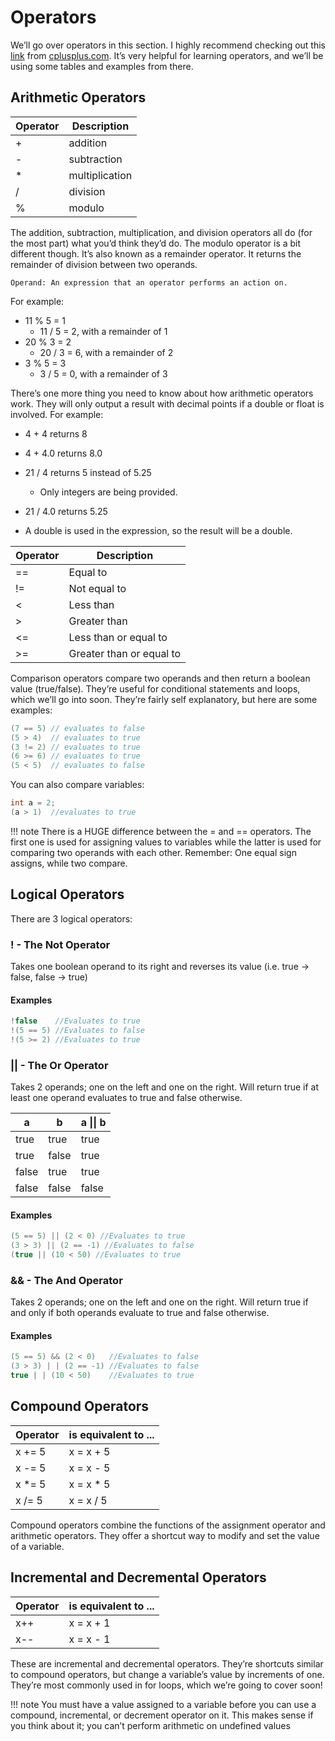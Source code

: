 # Operators

We’ll go over operators in this section. I highly recommend checking out this [link](http://www.cplusplus.com/doc/tutorial/operators/) from [cplusplus.com](). It’s very helpful for learning operators, and we’ll be using some tables and examples from there.

## Arithmetic Operators

| Operator | Description    |
| -------- | -------------- |
| +        | addition       |
| -        | subtraction    |
| \*       | multiplication |
| /        | division       |
| %        | modulo         |

The addition, subtraction, multiplication, and division operators all do (for the most part) what you’d think they’d do. The modulo operator is a bit different though. It’s also known as a remainder operator. It returns the remainder of division between two operands.

```
Operand: An expression that an operator performs an action on.
```

For example:

-   11 % 5 = 1
    -   11 / 5 = 2, with a remainder of 1
-   20 % 3 = 2
    -   20 / 3 = 6, with a remainder of 2
-   3 % 5 = 3
    -   3 / 5 = 0, with a remainder of 3

There’s one more thing you need to know about how arithmetic operators work. They will only output a result with decimal points if a double or float is involved. For example:

-   4 + 4 returns 8
-   4 + 4.0 returns 8.0

-   21 / 4 returns 5 instead of 5.25
    -   Only integers are being provided.
-   21 / 4.0 returns 5.25
-   A double is used in the expression, so the result will be a double.

| Operator | Description              |
| -------- | ------------------------ |
| ==       | Equal to                 |
| !=       | Not equal to             |
| <        | Less than                |
| >        | Greater than             |
| <=       | Less than or equal to    |
| >=       | Greater than or equal to |

Comparison operators compare two operands and then return a boolean value (true/false). They’re useful for conditional statements and loops, which we’ll go into soon.
They’re fairly self explanatory, but here are some examples:

```cpp
(7 == 5) // evaluates to false
(5 > 4)  // evaluates to true
(3 != 2) // evaluates to true
(6 >= 6) // evaluates to true
(5 < 5)  // evaluates to false
```

You can also compare variables:

```cpp
int a = 2;
(a > 1)  //evaluates to true
```

<!--prettier-ignore-->
!!! note
    There is a HUGE difference between the = and == operators. The first one is used for assigning values to variables while the latter is used for comparing two operands with each other. Remember: One equal sign assigns, while two compare.

## Logical Operators

There are 3 logical operators:

### ! - The Not Operator

Takes one boolean operand to its right and reverses its value (i.e. true → false, false → true)

#### Examples

```cpp
!false    //Evaluates to true
!(5 == 5) //Evaluates to false
!(5 >= 2) //Evaluates to true
```

### || - The Or Operator

Takes 2 operands; one on the left and one on the right. Will return true if at least one operand evaluates to true and false otherwise.

| a     | b     | a \|\| b |
| ----- | ----- | -------- |
| true  | true  | true     |
| true  | false | true     |
| false | true  | true     |
| false | false | false    |

#### Examples

```cpp
(5 == 5) || (2 < 0) //Evaluates to true
(3 > 3) || (2 == -1) //Evaluates to false
(true || (10 < 50) //Evaluates to true
```

### && - The And Operator

Takes 2 operands; one on the left and one on the right. Will return true if and only if both operands evaluate to true and false otherwise.

#### Examples

```cpp
(5 == 5) && (2 < 0)   //Evaluates to false
(3 > 3) | | (2 == -1) //Evaluates to false
true | | (10 < 50)    //Evaluates to true
```

## Compound Operators

| Operator | is equivalent to ... |
| -------- | -------------------- |
| x += 5   | x = x + 5            |
| x -= 5   | x = x - 5            |
| x \*= 5  | x = x \* 5           |
| x /= 5   | x = x / 5            |

Compound operators combine the functions of the assignment operator and arithmetic operators. They offer a shortcut way to modify and set the value of a variable.

## Incremental and Decremental Operators

| Operator | is equivalent to ... |
| -------- | -------------------- |
| x++      | x = x + 1            |
| x--      | x = x - 1            |

These are incremental and decremental operators. They’re shortcuts similar to compound operators, but change a variable’s value by increments of one. They’re most commonly used in for loops, which we’re going to cover soon!

<!--prettier-ignore-->
!!! note
    You must have a value assigned to a variable before you can use a compound, incremental, or decrement operator on it. This makes sense if you think about it; you can’t perform arithmetic on undefined values
